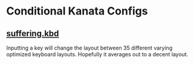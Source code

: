 # Conditional Kanata Configs

## [suffering.kbd](https://github.com/drowningnewt/Conditional-Kanata-Configs/blob/main/suffering.kbd)
Inputting a key will change the layout between 35 different varying optimized keyboard layouts. Hopefully it averages out to a decent layout.
